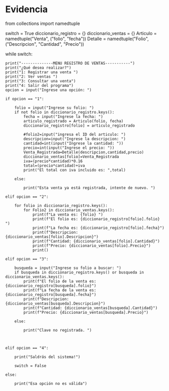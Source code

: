 # Evidencia
from collections import namedtuple


switch = True
diccionario_registro = {}
diccionario_ventas = {}
Articulo = namedtuple("Venta", ("folio", "fecha"))
Detalle = namedtuple("Folio", ("Descripcion", "Cantidad", "Precio"))


while switch:

    print("--------------MENU REGISTRO DE VENTAS-----------")
    print("¿Qué desea realizar?")
    print("1: Registrar una venta ")
    print("2: Ver ventas ")
    print("3: Consultar una venta")
    print("4: Salir del programa")
    opcion = input("Ingrese una opción: ")

    if opcion == "1":

        folio = input("Ingrese su folio: ")
        if not folio in diccionario_registro.keys():
            fecha = input("Ingrese la fecha: ")
            articulo_registrado = Articulo(folio, fecha)
            diccionario_registro[folio] = articulo_registrado
            
            #folio2=input("ingresa el ID del articulo: ")
            descripcion=input("Ingrese la descripcion: ")
            cantidad=int(input("Ingrese la cantidad: "))
            precio=int(input("Ingrese el precio: "))
            Venta_Registrada=Detalle(descripcion,cantidad,precio)
            diccionario_ventas[folio]=Venta_Registrada
            iva=(precio*cantidad)*0.16
            total=(precio*cantidad)+iva
            print("El total con iva incluido es: ",total) 
    
        else:

            print("Esta venta ya está registrada, intente de nuevo. ")

    elif opcion == "2":

        for folio in diccionario_registro.keys():
            for Folio2 in diccionario_ventas.keys():
                print(f"La venta es: {folio} ")
                print(f"El folio es: {diccionario_registro[folio].folio} ")
                print(f"La fecha es: {diccionario_registro[folio].fecha}")
                print(f"Descripcion: {diccionario_ventas[folio].Descripcion}")
                print(f"Cantidad: {diccionario_ventas[folio].Cantidad}")
                print(f"Precio: {diccionario_ventas[folio].Precio}")
                print()

    elif opcion == "3":

        busqueda = input("Ingrese su folio a buscar: ")
        if busqueda in diccionario_registro.keys() or busqueda in diccionario_ventas.keys():
            print(f"El folio de la venta es: {diccionario_registro[busqueda].folio}")
            print(f"La fecha de la venta es: {diccionario_registro[busqueda].fecha}")
            print(f"Descripcion: {diccionario_ventas[busqueda].Descripcion}")
            print(f"Cantidad: {diccionario_ventas[busqueda].Cantidad}")
            print(f"Precio: {diccionario_ventas[busqueda].Precio}")

        else:

            print("Clave no registrada. ")

   

    elif opcion == "4":

        print("Saldrás del sistema!")
        
        switch = False
        
    else:

        print("Esa opción no es válida")
